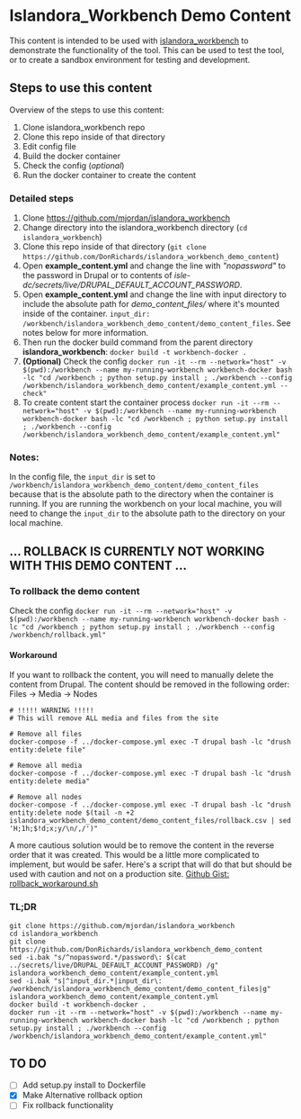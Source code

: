# Islandora_Workbench Demo Content
This content is intended to be used with [islandora_workbench](https://github.com/mjordan/islandora_workbench) to demonstrate the functionality of the tool.  This can be used to test the tool, or to create a sandbox environment for testing and development.

## Steps to use this content
Overview of the steps to use this content:
1. Clone islandora_workbench repo
1. Clone this repo inside of that directory
1. Edit config file
1. Build the docker container
1. Check the config (_optional_)
1. Run the docker container to create the content

### Detailed steps
1. Clone https://github.com/mjordan/islandora_workbench
1. Change directory into the islandora_workbench directory (`cd islandora_workbench`) 
1. Clone this repo inside of that directory (`git clone https://github.com/DonRichards/islandora_workbench_demo_content`)
1. Open __example_content.yml__ and change the line with _"nopassword"_ to the password in Drupal or to contents of _isle-dc/secrets/live/DRUPAL_DEFAULT_ACCOUNT_PASSWORD_.
1. Open __example_content.yml__ and change the line with input directory to include the absolute path for _demo_content_files/_ where it's mounted inside of the container. `input_dir: /workbench/islandora_workbench_demo_content/demo_content_files`. See notes below for more information.
1. Then run the docker build command from the parent directory __islandora_workbench__: `docker build -t workbench-docker .`
1. __(Optional)__ Check the config `docker run -it --rm --network="host" -v $(pwd):/workbench --name my-running-workbench workbench-docker bash -lc "cd /workbench ; python setup.py install ; ./workbench --config /workbench/islandora_workbench_demo_content/example_content.yml --check"`
1. To create content start the container process `docker run -it --rm --network="host" -v $(pwd):/workbench --name my-running-workbench workbench-docker bash -lc "cd /workbench ; python setup.py install ; ./workbench --config /workbench/islandora_workbench_demo_content/example_content.yml"`

### Notes:

In the config file, the `input_dir` is set to `/workbench/islandora_workbench_demo_content/demo_content_files` because that is the absolute path to the directory when the container is running.  If you are running the workbench on your local machine, you will need to change the `input_dir` to the absolute path to the directory on your local machine.

## ... ROLLBACK IS CURRENTLY NOT WORKING WITH THIS DEMO CONTENT ...
### To rollback the demo content
 Check the config `docker run -it --rm --network="host" -v $(pwd):/workbench --name my-running-workbench workbench-docker bash -lc "cd /workbench ; python setup.py install ; ./workbench --config /workbench/rollback.yml"`


#### Workaround
If you want to rollback the content, you will need to manually delete the content from Drupal.  The content should be removed in the following order:
Files -> Media -> Nodes
```shell
# !!!!! WARNING !!!!!
# This will remove ALL media and files from the site

# Remove all files
docker-compose -f ../docker-compose.yml exec -T drupal bash -lc "drush entity:delete file"

# Remove all media
docker-compose -f ../docker-compose.yml exec -T drupal bash -lc "drush entity:delete media"

# Remove all nodes
docker-compose -f ../docker-compose.yml exec -T drupal bash -lc "drush entity:delete node $(tail -n +2 islandora_workbench_demo_content/demo_content_files/rollback.csv | sed 'H;1h;$!d;x;y/\n/,/')"

```

A more cautious solution would be to remove the content in the reverse order that it was created.  This would be a little more complicated to implement, but would be safer.
Here's a script that will do that but should be used with caution and not on a production site.
[Github Gist: rollback_workaround.sh](https://gist.github.com/DonRichards/f23d9240fcf40cbe8005df093b4acaa2#file-rollback_workaround-sh)

### TL;DR
```shell
git clone https://github.com/mjordan/islandora_workbench
cd islandora_workbench
git clone https://github.com/DonRichards/islandora_workbench_demo_content
sed -i.bak "s/^nopassword.*/password\: $(cat ../secrets/live/DRUPAL_DEFAULT_ACCOUNT_PASSWORD) /g" islandora_workbench_demo_content/example_content.yml
sed -i.bak "s|^input_dir.*|input_dir\: /workbench/islandora_workbench_demo_content/demo_content_files|g" islandora_workbench_demo_content/example_content.yml
docker build -t workbench-docker .
docker run -it --rm --network="host" -v $(pwd):/workbench --name my-running-workbench workbench-docker bash -lc "cd /workbench ; python setup.py install ; ./workbench --config /workbench/islandora_workbench_demo_content/example_content.yml"
```

## TO DO
- [ ] Add setup.py install to Dockerfile
- [X] Make Alternative rollback option
- [ ] Fix rollback functionality
